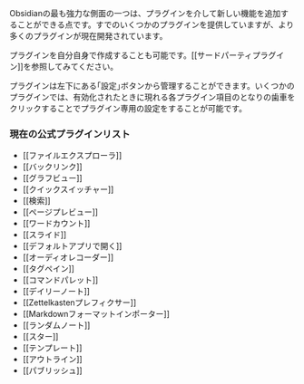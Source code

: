 Obsidianの最も強力な側面の一つは、プラグインを介して新しい機能を追加することができる点です。すでのいくつかのプラグインを提供していますが、より多くのプラグインが現在開発されています。

プラグインを自分自身で作成することも可能です。[[サードパーティプラグイン]]を参照してみてください。

プラグインは左下にある｢設定｣ボタンから管理することができます。いくつかのプラグインでは、有効化されたときに現れる各プラグイン項目のとなりの歯車をクリックすることでプラグイン専用の設定をすることが可能です。

### 現在の公式プラグインリスト

- [[ファイルエクスプローラ]]
- [[バックリンク]]
- [[グラフビュー]]
- [[クイックスイッチャー]]
- [[検索]]
- [[ページプレビュー]]
- [[ワードカウント]]
- [[スライド]]
- [[デフォルトアプリで開く]]
- [[オーディオレコーダー]]
- [[タグペイン]]
- [[コマンドパレット]]
- [[デイリーノート]]
- [[Zettelkastenプレフィクサー]]
- [[Markdownフォーマットインポーター]]
- [[ランダムノート]]
- [[スター]]
- [[テンプレート]]
- [[アウトライン]]
- [[パブリッシュ]]